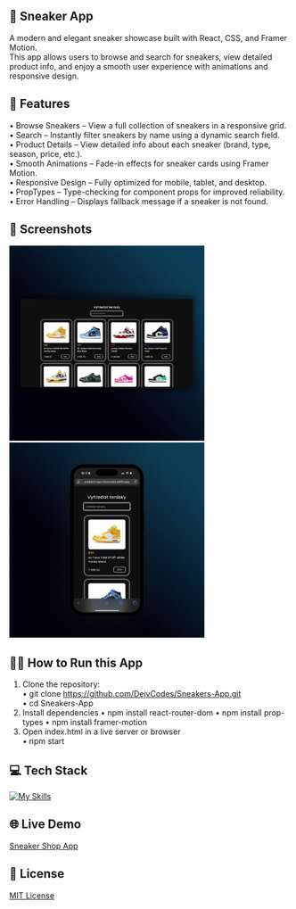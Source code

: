 ## 👟 Sneaker App
A modern and elegant sneaker showcase built with React, CSS, and Framer Motion.  <br>
This app allows users to browse and search for sneakers, view detailed product info, and enjoy a smooth user experience with animations and responsive design.

## 🚀 Features
• Browse Sneakers – View a full collection of sneakers in a responsive grid. <br>
• Search – Instantly filter sneakers by name using a dynamic search field. <br>
• Product Details – View detailed info about each sneaker (brand, type, season, price, etc.). <br>
• Smooth Animations – Fade-in effects for sneaker cards using Framer Motion. <br>
• Responsive Design – Fully optimized for mobile, tablet, and desktop. <br>
• PropTypes – Type-checking for component props for improved reliability. <br>
• Error Handling – Displays fallback message if a sneaker is not found. <br>

## 📱 Screenshots
<img src="/src/images/sneakers-app-1.jpg" width="350"> <img src="/src/images/sneakers-app-2.jpg" width="350">

## 🏃🏻 How to Run this App
1. Clone the repository: <br>
    • git clone https://github.com/DejvCodes/Sneakers-App.git <br>
    • cd Sneakers-App <br>
2. Install dependencies
    • npm install react-router-dom
    • npm install prop-types
    • npm install framer-motion
3. Open index.html in a live server or browser <br>
    • npm start <br>

## 💻 Tech Stack
[![My Skills](https://skillicons.dev/icons?i=html,css,javascript,react)](https://skillicons.dev)


## 🌐 Live Demo
<a href="https://sneakers-app-dejvcodes.netlify.app/">Sneaker Shop App</a>

## 🔐 License
[MIT License](LICENSE)